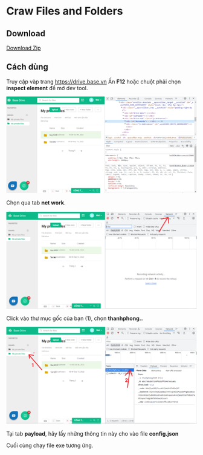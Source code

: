# Craw Files and Folders

## Download
[Download Zip](https://github.com/zukahai/website-data-crawler-tool/raw/main/product.zip)

## Cách dùng
Truy cập vàp trang https://drive.base.vn
Ấn **F12** hoặc chuột phải chọn **inspect element** để mở dev tool.

<p align="center"> <img src="./images/1.png" alt="bg" /> </p>

Chọn qua tab **net work**. 

<p align="center"> <img src="./images/2.png" alt="bg" /> </p>

Click vào thư mục gốc của bạn (1), chọn **thanhphong..**
<p align="center"> <img src="./images/3.png" alt="bg" /> </p>

Tại tab **payload**, hãy lấy những thông tin này cho vào file **config.json**

Cuối cùng chạy file exe tương ứng.
